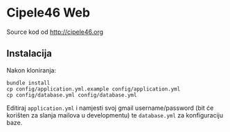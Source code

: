 # Cipele46 Web

Source kod od http://cipele46.org

## Instalacija

Nakon kloniranja:

```shell
bundle install
cp config/application.yml.example config/application.yml
cp config/database.yml config/database.yml
```

Editiraj `application.yml` i namjesti svoj gmail username/password (bit će korišten za slanja mailova u developmentu) te `database.yml` za konfiguraciju baze.